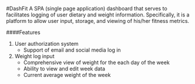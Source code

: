 #DashFit
A SPA (single page application) dashboard that serves to facilitates logging of user dietary and weight information. Specifically, it is a platform to allow user input, storage, and viewing of his/her fitness metrics.

####Features
1. User authorization system 
    - Support of email and social media log in 
2. Weight log input 
    - Comprehensive view of weight for the each day of the week
    - Ability to view and edit week data
    - Current average weight of the week
